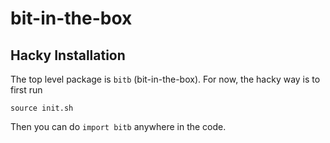 # bit-in-the-box

## Hacky Installation

The top level package is `bitb` (bit-in-the-box). For now, the hacky way is to first run

```
source init.sh
```

Then you can do `import bitb` anywhere in the code.
